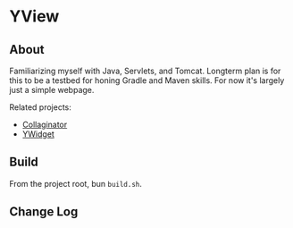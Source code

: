 # YView

## About

Familiarizing myself with Java, Servlets, and Tomcat.
Longterm plan is for this to be a testbed for honing Gradle and Maven skills.
For now it's largely just a simple webpage.

Related projects:
* [Collaginator](https://github.com/andreburto/Collaginator)
* [YWidget](https://github.com/andreburto/YWidget)

## Build

From the project root, bun `build.sh`.

## Change Log

